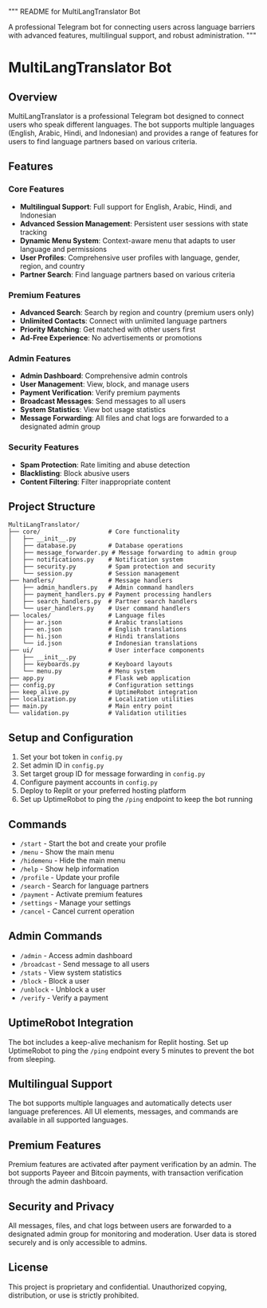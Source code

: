 """
README for MultiLangTranslator Bot

A professional Telegram bot for connecting users across language barriers
with advanced features, multilingual support, and robust administration.
"""

# MultiLangTranslator Bot

## Overview

MultiLangTranslator is a professional Telegram bot designed to connect users who speak different languages. The bot supports multiple languages (English, Arabic, Hindi, and Indonesian) and provides a range of features for users to find language partners based on various criteria.

## Features

### Core Features
- **Multilingual Support**: Full support for English, Arabic, Hindi, and Indonesian
- **Advanced Session Management**: Persistent user sessions with state tracking
- **Dynamic Menu System**: Context-aware menu that adapts to user language and permissions
- **User Profiles**: Comprehensive user profiles with language, gender, region, and country
- **Partner Search**: Find language partners based on various criteria

### Premium Features
- **Advanced Search**: Search by region and country (premium users only)
- **Unlimited Contacts**: Connect with unlimited language partners
- **Priority Matching**: Get matched with other users first
- **Ad-Free Experience**: No advertisements or promotions

### Admin Features
- **Admin Dashboard**: Comprehensive admin controls
- **User Management**: View, block, and manage users
- **Payment Verification**: Verify premium payments
- **Broadcast Messages**: Send messages to all users
- **System Statistics**: View bot usage statistics
- **Message Forwarding**: All files and chat logs are forwarded to a designated admin group

### Security Features
- **Spam Protection**: Rate limiting and abuse detection
- **Blacklisting**: Block abusive users
- **Content Filtering**: Filter inappropriate content

## Project Structure

```
MultiLangTranslator/
├── core/                   # Core functionality
│   ├── __init__.py
│   ├── database.py         # Database operations
│   ├── message_forwarder.py # Message forwarding to admin group
│   ├── notifications.py    # Notification system
│   ├── security.py         # Spam protection and security
│   └── session.py          # Session management
├── handlers/               # Message handlers
│   ├── admin_handlers.py   # Admin command handlers
│   ├── payment_handlers.py # Payment processing handlers
│   ├── search_handlers.py  # Partner search handlers
│   └── user_handlers.py    # User command handlers
├── locales/                # Language files
│   ├── ar.json             # Arabic translations
│   ├── en.json             # English translations
│   ├── hi.json             # Hindi translations
│   └── id.json             # Indonesian translations
├── ui/                     # User interface components
│   ├── __init__.py
│   ├── keyboards.py        # Keyboard layouts
│   └── menu.py             # Menu system
├── app.py                  # Flask web application
├── config.py               # Configuration settings
├── keep_alive.py           # UptimeRobot integration
├── localization.py         # Localization utilities
├── main.py                 # Main entry point
└── validation.py           # Validation utilities
```

## Setup and Configuration

1. Set your bot token in `config.py`
2. Set admin ID in `config.py`
3. Set target group ID for message forwarding in `config.py`
4. Configure payment accounts in `config.py`
5. Deploy to Replit or your preferred hosting platform
6. Set up UptimeRobot to ping the `/ping` endpoint to keep the bot running

## Commands

- `/start` - Start the bot and create your profile
- `/menu` - Show the main menu
- `/hidemenu` - Hide the main menu
- `/help` - Show help information
- `/profile` - Update your profile
- `/search` - Search for language partners
- `/payment` - Activate premium features
- `/settings` - Manage your settings
- `/cancel` - Cancel current operation

## Admin Commands

- `/admin` - Access admin dashboard
- `/broadcast` - Send message to all users
- `/stats` - View system statistics
- `/block` - Block a user
- `/unblock` - Unblock a user
- `/verify` - Verify a payment

## UptimeRobot Integration

The bot includes a keep-alive mechanism for Replit hosting. Set up UptimeRobot to ping the `/ping` endpoint every 5 minutes to prevent the bot from sleeping.

## Multilingual Support

The bot supports multiple languages and automatically detects user language preferences. All UI elements, messages, and commands are available in all supported languages.

## Premium Features

Premium features are activated after payment verification by an admin. The bot supports Payeer and Bitcoin payments, with transaction verification through the admin dashboard.

## Security and Privacy

All messages, files, and chat logs between users are forwarded to a designated admin group for monitoring and moderation. User data is stored securely and is only accessible to admins.

## License

This project is proprietary and confidential. Unauthorized copying, distribution, or use is strictly prohibited.
